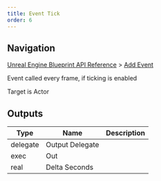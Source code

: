 ```yaml
---
title: Event Tick
order: 6
---
```

## Navigation

[Unreal Engine Blueprint API Reference](https://dev.epicgames.com/documentation/en-us/unreal-engine/BlueprintAPI) > [Add Event](https://dev.epicgames.com/documentation/en-us/unreal-engine/BlueprintAPI/AddEvent)

Event called every frame, if ticking is enabled

Target is Actor

## Outputs

| Type | Name | Description |
| --- | --- | --- |
| delegate | Output Delegate |  |
| exec | Out |  |
| real | Delta Seconds |  |

